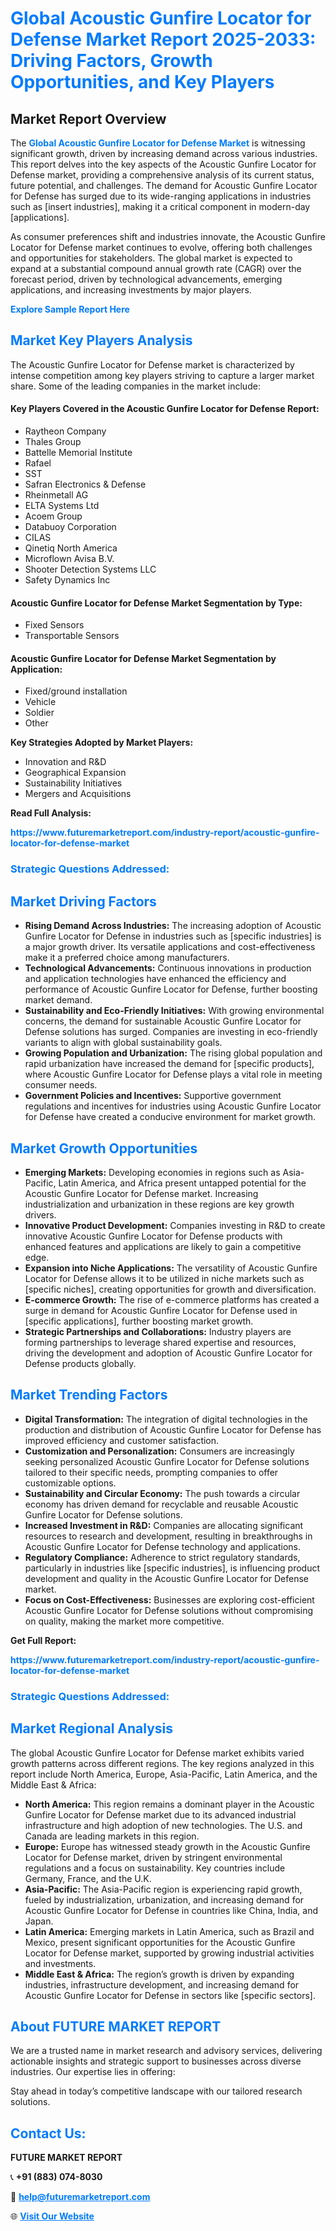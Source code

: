 <h1 style="color: #007BFF;">Global Acoustic Gunfire Locator for Defense Market Report 2025-2033: Driving Factors, Growth Opportunities, and Key Players</h1>

<section id="overview">
<h2>Market Report Overview</h2>
<p>The <a href="https://www.futuremarketreport.com/industry-report/acoustic-gunfire-locator-for-defense-market" style="color: #007BFF; text-decoration: none;"><strong>Global Acoustic Gunfire Locator for Defense Market</strong></a> is witnessing significant growth, driven by increasing demand across various industries. This report delves into the key aspects of the Acoustic Gunfire Locator for Defense market, providing a comprehensive analysis of its current status, future potential, and challenges. The demand for Acoustic Gunfire Locator for Defense has surged due to its wide-ranging applications in industries such as [insert industries], making it a critical component in modern-day [applications].</p>
<p>As consumer preferences shift and industries innovate, the Acoustic Gunfire Locator for Defense market continues to evolve, offering both challenges and opportunities for stakeholders. The global market is expected to expand at a substantial compound annual growth rate (CAGR) over the forecast period, driven by technological advancements, emerging applications, and increasing investments by major players.</p>
</section>

<section id="overview">
<p><a href="https://www.futuremarketreport.com/request-sample/reportId=100335" style="color: #007BFF; text-decoration: none;"><strong>Explore Sample Report Here</strong></a></p>
</section>

<section id="key-players">
<h2 style="color: #007BFF;">Market Key Players Analysis</h2>
<p>The Acoustic Gunfire Locator for Defense market is characterized by intense competition among key players striving to capture a larger market share. Some of the leading companies in the market include:</p>
<h4>Key Players Covered in the Acoustic Gunfire Locator for Defense Report:</h4>
<ul><li>Raytheon Company</li><li>Thales Group</li><li>Battelle Memorial Institute</li><li>Rafael</li><li>SST</li><li>Safran Electronics &amp; Defense</li><li>Rheinmetall AG</li><li>ELTA Systems Ltd</li><li>Acoem Group</li><li>Databuoy Corporation</li><li>CILAS</li><li>Qinetiq North America</li><li>Microflown Avisa B.V.</li><li>Shooter Detection Systems LLC</li><li>Safety Dynamics Inc</li></ul>
<h4>Acoustic Gunfire Locator for Defense Market Segmentation by Type:</h4>
<ul><li>Fixed Sensors</li><li>Transportable Sensors</li></ul>

<h4>Acoustic Gunfire Locator for Defense Market Segmentation by Application:</h4>
<ul><li>Fixed/ground installation</li><li>Vehicle</li><li>Soldier</li><li>Other</li></ul>
<p><strong>Key Strategies Adopted by Market Players:</strong></p>
<ul>
<li>Innovation and R&D</li>
<li>Geographical Expansion</li>
<li>Sustainability Initiatives</li>
<li>Mergers and Acquisitions</li>
</ul>
</section>

<section>
<p><strong>Read Full Analysis: </strong></p><a href="https://www.futuremarketreport.com/industry-report/acoustic-gunfire-locator-for-defense-market" style="color: #007BFF; text-decoration: none;"><strong>https://www.futuremarketreport.com/industry-report/acoustic-gunfire-locator-for-defense-market</strong></a>
<h3 style="color: #007BFF;">Strategic Questions Addressed:</h3>
</section>

<section id="driving-factors">
<h2 style="color: #007BFF;">Market Driving Factors</h2>
<ul>
<li><strong>Rising Demand Across Industries:</strong> The increasing adoption of Acoustic Gunfire Locator for Defense in industries such as [specific industries] is a major growth driver. Its versatile applications and cost-effectiveness make it a preferred choice among manufacturers.</li>
<li><strong>Technological Advancements:</strong> Continuous innovations in production and application technologies have enhanced the efficiency and performance of Acoustic Gunfire Locator for Defense, further boosting market demand.</li>
<li><strong>Sustainability and Eco-Friendly Initiatives:</strong> With growing environmental concerns, the demand for sustainable Acoustic Gunfire Locator for Defense solutions has surged. Companies are investing in eco-friendly variants to align with global sustainability goals.</li>
<li><strong>Growing Population and Urbanization:</strong> The rising global population and rapid urbanization have increased the demand for [specific products], where Acoustic Gunfire Locator for Defense plays a vital role in meeting consumer needs.</li>
<li><strong>Government Policies and Incentives:</strong> Supportive government regulations and incentives for industries using Acoustic Gunfire Locator for Defense have created a conducive environment for market growth.</li>
</ul>
</section>

<section id="growth-opportunities">
<h2 style="color: #007BFF;">Market Growth Opportunities</h2>
<ul>
<li><strong>Emerging Markets:</strong> Developing economies in regions such as Asia-Pacific, Latin America, and Africa present untapped potential for the Acoustic Gunfire Locator for Defense market. Increasing industrialization and urbanization in these regions are key growth drivers.</li>
<li><strong>Innovative Product Development:</strong> Companies investing in R&D to create innovative Acoustic Gunfire Locator for Defense products with enhanced features and applications are likely to gain a competitive edge.</li>
<li><strong>Expansion into Niche Applications:</strong> The versatility of Acoustic Gunfire Locator for Defense allows it to be utilized in niche markets such as [specific niches], creating opportunities for growth and diversification.</li>
<li><strong>E-commerce Growth:</strong> The rise of e-commerce platforms has created a surge in demand for Acoustic Gunfire Locator for Defense used in [specific applications], further boosting market growth.</li>
<li><strong>Strategic Partnerships and Collaborations:</strong> Industry players are forming partnerships to leverage shared expertise and resources, driving the development and adoption of Acoustic Gunfire Locator for Defense products globally.</li>
</ul>
</section>

<section id="trending-factors">
<h2 style="color: #007BFF;">Market Trending Factors</h2>
<ul>
<li><strong>Digital Transformation:</strong> The integration of digital technologies in the production and distribution of Acoustic Gunfire Locator for Defense has improved efficiency and customer satisfaction.</li>
<li><strong>Customization and Personalization:</strong> Consumers are increasingly seeking personalized Acoustic Gunfire Locator for Defense solutions tailored to their specific needs, prompting companies to offer customizable options.</li>
<li><strong>Sustainability and Circular Economy:</strong> The push towards a circular economy has driven demand for recyclable and reusable Acoustic Gunfire Locator for Defense solutions.</li>
<li><strong>Increased Investment in R&D:</strong> Companies are allocating significant resources to research and development, resulting in breakthroughs in Acoustic Gunfire Locator for Defense technology and applications.</li>
<li><strong>Regulatory Compliance:</strong> Adherence to strict regulatory standards, particularly in industries like [specific industries], is influencing product development and quality in the Acoustic Gunfire Locator for Defense market.</li>
<li><strong>Focus on Cost-Effectiveness:</strong> Businesses are exploring cost-efficient Acoustic Gunfire Locator for Defense solutions without compromising on quality, making the market more competitive.</li>
</ul>
</section>

<section>
<p><strong>Get Full Report: </strong></p><a href="https://www.futuremarketreport.com/industry-report/acoustic-gunfire-locator-for-defense-market" style="color: #007BFF; text-decoration: none;"><strong>https://www.futuremarketreport.com/industry-report/acoustic-gunfire-locator-for-defense-market</strong></a>
<h3 style="color: #007BFF;">Strategic Questions Addressed:</h3>
</section>


<section id="regional-analysis">
<h2 style="color: #007BFF;">Market Regional Analysis</h2>
<p>The global Acoustic Gunfire Locator for Defense market exhibits varied growth patterns across different regions. The key regions analyzed in this report include North America, Europe, Asia-Pacific, Latin America, and the Middle East & Africa:</p>
<ul>
<li><strong>North America:</strong> This region remains a dominant player in the Acoustic Gunfire Locator for Defense market due to its advanced industrial infrastructure and high adoption of new technologies. The U.S. and Canada are leading markets in this region.</li>
<li><strong>Europe:</strong> Europe has witnessed steady growth in the Acoustic Gunfire Locator for Defense market, driven by stringent environmental regulations and a focus on sustainability. Key countries include Germany, France, and the U.K.</li>
<li><strong>Asia-Pacific:</strong> The Asia-Pacific region is experiencing rapid growth, fueled by industrialization, urbanization, and increasing demand for Acoustic Gunfire Locator for Defense in countries like China, India, and Japan.</li>
<li><strong>Latin America:</strong> Emerging markets in Latin America, such as Brazil and Mexico, present significant opportunities for the Acoustic Gunfire Locator for Defense market, supported by growing industrial activities and investments.</li>
<li><strong>Middle East & Africa:</strong> The region’s growth is driven by expanding industries, infrastructure development, and increasing demand for Acoustic Gunfire Locator for Defense in sectors like [specific sectors].</li>
</ul>
</section>

<footer>
<h2 style="color: #007BFF;">About FUTURE MARKET REPORT</h2>
<p>We are a trusted name in market research and advisory services, delivering actionable insights and strategic support to businesses across diverse industries. Our expertise lies in offering:</p>

<p>Stay ahead in today’s competitive landscape with our tailored research solutions.</p>

<h2 style="color: #007BFF;">Contact Us:</h2>
<p><strong>FUTURE MARKET REPORT</strong></p>
<p>📞 <strong>+91 (883) 074-8030</strong></p>
<p>📧 <strong><a href="mailto:help@futuremarketreport.com" style="color: #007BFF;">help@futuremarketreport.com</a></strong></p>
<p>🌐 <strong><a href="https://www.futuremarketreport.com/" style="color: #007BFF;">Visit Our Website</a></strong></p>
</footer>